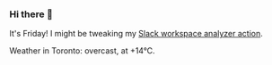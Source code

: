 ### Hi there :wave:

It's Friday! I might be tweaking my [Slack workspace analyzer action](https://github.com/bewuethr/slack-analyzer).

Weather in Toronto: overcast, at +14°C.
